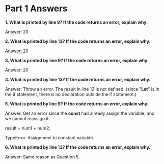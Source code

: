 # Part 1 Answers

**1. What is printed by line 9? If the code returns an error, explain why.**

Answer: 20

**2. What is printed by line 13? If the code returns an error, explain why.**

Answer: 20

**3. What is printed by line 9? If the code returns an error, explain why.**

Answer: 20

**4. What is printed by line 13? If the code returns an error, explain why.**

Answer: Throw an error. The result in line 13 is not defined. (since "**Let**" is in the if statement, there is no declaration outside the if statement.)

**5. What is printed by line 9? If the code returns an error, explain why.**

Answer: Get an error since the **const** had already assign the variable, and we cannot reassign it. 

result = num1 + num2; 

TypeError: Assignment to constant variable.

**6. What is printed by line 13? If the code returns an error, explain why.**

Answer: Same reason as Question 5.
